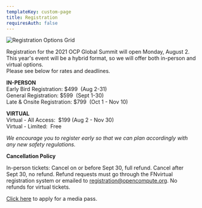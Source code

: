 ```yaml
---
templateKey: custom-page
title: Registration
requiresAuth: false
---
```

![Registration Options Grid](/img/ocp21g-registration_options_060421pm_b.png)

Registration for the 2021 OCP Global Summit will open Monday, August 2.\
This year's event will be a hybrid format, so we will offer both in-person and virtual options.\
Please see below for rates and deadlines.

**IN-PERSON**\
Early Bird Registration: $499  (Aug 2-31)\
General Registration: $599  (Sept 1-30)\
Late & Onsite Registration: $799  (Oct 1 - Nov 10)

**VIRTUAL**\
Virtual - All Access:  $199 (Aug 2 - Nov 30)\
Virtual - Limited:  Free

*We encourage you to register early so that we can plan accordingly with any new safety regulations.* 

**Cancellation Policy**

In-person tickets: Cancel on or before Sept 30, full refund. Cancel after Sept 30, no refund. Refund requests must go through the FNvirtual registration system or emailed to registration@opencompute.org. No refunds for virtual tickets. 

[Click here](https://forms.gle/YeW3awXhZRAs66Xo7) to apply for a media pass.